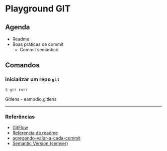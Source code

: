 Playground GIT
===

## Agenda
  - Readme
  - Boas práticas de commit
    - Commit semântico


## Comandos


### inicializar um repo `git`
```shell
$ git init
```






Gitlens - eamodio.gitlens

----------------------------------------------
### Referências
  - [GitFlow](https://imasters.com.br/agile/fluxo-de-desenvolvimento-com-gitflow)
  - [Referencia de readme](https://medium.com/@meakaakka/a-beginners-guide-to-writing-a-kickass-readme-7ac01da88ab3)
  - [agregando-valor-a-cada-commit](https://medium.com/@eltonea/agregando-valor-a-cada-commit-4d1fbe119a30)
  - [Semantic Version (semver)](https://semver.org/)